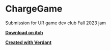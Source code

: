 # ChargeGame
Submission for UR game dev club Fall 2023 jam

**[Download on itch](https://mattdaly.itch.io/harvest)**

**[Created with Verdant](https://github.com/matthewd673/Verdant)**
